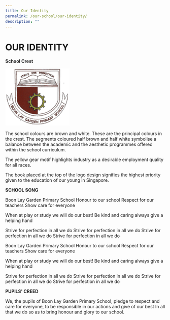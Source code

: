 ```yaml
---
title: Our Identity
permalink: /our-school/our-identity/
description: ""
---
```


# OUR IDENTITY

**School Crest**


<img src="/images/crest.gif" 
     style="width:40%">

The school colours are brown and white. These are the principal colours in the crest. The segments coloured half brown and half white symbolise a balance between the academic and the aesthetic programmes offered within the school curriculum.

The yellow gear motif highlights industry as a desirable employment quality for all races.

The book placed at the top of the logo design signifies the highest priority given to the education of our young in Singapore.

**SCHOOL SONG**

Boon Lay Garden Primary School
Honour to our school
Respect for our teachers
Show care for everyone

When at play or study we will do our best!
Be kind and caring always give a helping hand

Strive for perfection in all we do
Strive for perfection in all we do
Strive for perfection in all we do
Strive for perfection in all we do

Boon Lay Garden Primary School
Honour to our school
Respect for our teachers
Show care for everyone

When at play or study we will do our best! 
Be kind and caring always give a helping hand

Strive for perfection in all we do
Strive for perfection in all we do
Strive for perfection in all we do
Strive for perfection in all we do

**PUPILS' CREED**

We, the pupils of Boon Lay Garden Primary School,
pledge to respect and care for everyone,
to be responsible in our actions and
give of our best In all that we do so as to bring honour and glory to our school.